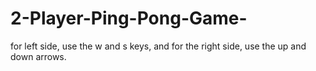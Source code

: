 # 2-Player-Ping-Pong-Game-
for left side, use the w and s keys, and for the right side, use the up and down arrows.
